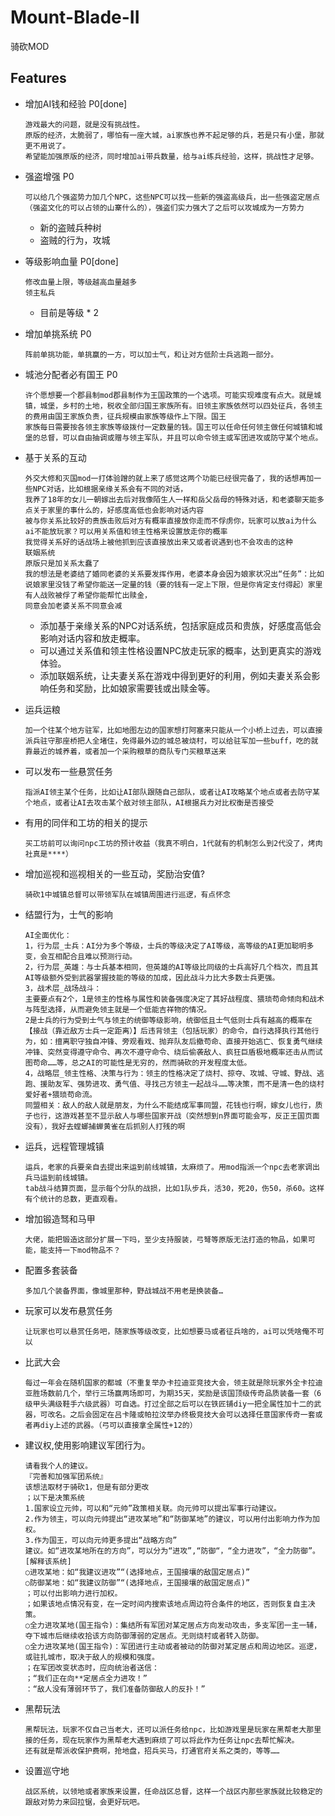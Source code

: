# Mount-Blade-II
骑砍MOD


## Features
* 增加AI钱和经验 P0[done]
  ````
  游戏最大的问题，就是没有挑战性。
  原版的经济，太脆弱了，哪怕有一座大城，ai家族也养不起足够的兵，若是只有小堡，那就更不用说了。
  希望能加强原版的经济，同时增加ai带兵数量，给与ai练兵经验，这样，挑战性才足够。
  ````
* 强盗增强 P0
  ````
  可以给几个强盗势力加几个NPC，这些NPC可以找一些新的强盗高级兵，出一些强盗定居点（强盗文化的可以占领的山寨什么的），强盗们实力强大了之后可以攻城成为一方势力
  ````
  - 新的盗贼兵种树
  - 盗贼的行为，攻城
* 等级影响血量 P0[done]
  ````
  修改血量上限，等级越高血量越多
  领主私兵
  ````
  - 目前是等级 * 2
* 增加单挑系统 P0
  ````
  阵前单挑功能，单挑赢的一方，可以加士气，和让对方低阶士兵逃跑一部分。
  ````
* 城池分配者必有国王 P0
  ````
  许个愿想要一个郡县制mod郡县制作为王国政策的一个选项。可能实现难度有点大。就是城镇，城堡，乡村的土地，税收全部归国王家族所有。旧领主家族依然可以四处征兵，各领主的费用由国王家族负责，征兵规模由家族等级作上下限。国王  
  家族每日需要按各领主家族等级拨付一定数量的钱。国王可以任命任何领主做任何城镇和城堡的总督，可以自由抽调或赠与领主军队，并且可以命令领主或军团进攻或防守某个地点。
  ````
* 基于关系的互动
  ````
  外交大修和灭国mod一打体验蹭的就上来了感觉这两个功能已经很完备了，我的话想再加一些NPC对话，比如根据亲缘关系会有不同的对话，
  我养了18年的女儿一朝嫁出去后对我像陌生人一样和岳父岳母的特殊对话，和老婆聊天能多点关于家里的事什么的，好感度高低也会影响对话内容
  被与你关系比较好的贵族击败后对方有概率直接放你走而不俘虏你，玩家可以放ai为什么ai不能放玩家？可以用关系值和领主性格来设置放走你的概率
  我觉得关系好的话战场上被他抓到应该直接放出来又或者说遇到也不会攻击的这种
  联姻系统
  原版只是加关系太蠢了
  我的想法是老婆结了婚同老婆的关系要发挥作用，老婆本身会因为娘家状况出“任务”：比如说娘家里没钱了希望你能送一定量的钱（要的钱有一定上下限，但是你肯定支付得起）家里有人战败被俘了希望你能帮忙出赎金，
  同意会加老婆关系不同意会减
  ````
  - 添加基于亲缘关系的NPC对话系统，包括家庭成员和贵族，好感度高低会影响对话内容和放走概率。
  - 可以通过关系值和领主性格设置NPC放走玩家的概率，达到更真实的游戏体验。
  - 添加联姻系统，让夫妻关系在游戏中得到更好的利用，例如夫妻关系会影响任务和奖励，比如娘家需要钱或出赎金等。
* 运兵运粮
  ````
  加一个往某个地方驻军，比如地图左边的国家想打阿塞来只能从一个小桥上过去，可以直接派兵驻守那座桥把人全堵住，免得最外边的城总被烧村，可以给驻军加一些buff，吃的就靠最近的城养着，或者加一个采购粮草的商队专门买粮草送来
  ````
* 可以发布一些悬赏任务
  ````
  指派AI领主某个任务，比如让AI部队跟随自己部队，或者让AI攻略某个地点或者去防守某个地点，或者让AI去攻击某个敌对领主部队，AI根据兵力对比权衡是否接受
  ````
* 有用的同伴和工坊的相关的提示
  ````
  买工坊前可以询问npc工坊的预计收益（我真不明白，1代就有的机制怎么到2代没了，烤肉社真是****）
  ````
* 增加巡视和巡视相关的一些互动，奖励治安值?
  ````
  骑砍1中城镇总督可以带领军队在城镇周围进行巡逻，有点怀念
  ````

* 结盟行为，士气的影响
  ````
  AI全面优化：
  1，行为层_士兵：AI分为多个等级，士兵的等级决定了AI等级，高等级的AI更加聪明多变，会互相配合且难以预测行动。
  2，行为层_英雄：与士兵基本相同，但英雄的AI等级比同级的士兵高好几个档次，而且其AI等级额外受到武器掌握技能的等级的加成，因此战斗力比大多数士兵更强。
  3，战术层_战场战斗：
  主要要点有2个，1是领主的性格与属性和装备强度决定了其好战程度、猥琐苟命倾向和战术与阵型选择，从而避免领主就是一个低能吉祥物的情况。
  2是士兵的行为受到士气与领主的统御等级影响，统御低且士气低则士兵有越高的概率在【接战（靠近敌方士兵一定距离）】后违背领主（包括玩家）的命令，自行选择执行其他行为，如：擅离职守独自冲锋、旁观看戏、抛弃队友后撤苟命、直接开始逃亡、恢复勇气继续冲锋、突然变得遵守命令、再次不遵守命令、绕后偷袭敌人、疯狂巨盾极地概率还击从而试图苟命……等，总之AI的可能性是无穷的，然而骑砍的开发程度太低。
  4，战略层_领主性格、决策与行为：领主的性格决定了烧村、掠夺、攻城、守城、野战、逃跑、援助友军、强势进攻、勇气值、寻找己方领主一起战斗……等决策，而不是清一色的烧村爱好者+猥琐苟命流。
  同盟相关：敌人的敌人就是朋友，为什么不能结成军事同盟，花钱也行啊，嫁女儿也行，质子也行，这游戏甚至不显示敌人与哪些国家开战（突然想到n界面可能会写，反正王国页面没有），我好去螳螂捕蝉黄雀在后抓别人打残的啊
  ````
* 运兵，远程管理城镇
  ````
  运兵，老家的兵要亲自去提出来运到前线城镇，太麻烦了。用mod指派一个npc去老家调出兵马运到前线城镇。
  tab战斗结算页面，显示每个分队的战损，比如1队步兵，活30，死20，伤50，杀60。这样有个统计的总数，更直观看。
  ````
* 增加锻造驽和马甲
  ````
  大佬，能把锻造这部分扩展一下吗，至少支持服装，弓弩等原版无法打造的物品，如果可能，能支持一下mod物品不？
  ````
* 配置多套装备
  ````
  多加几个装备界面，像城里那种，野战城战不用老是换装备…
  ````
* 玩家可以发布悬赏任务
  ````
  让玩家也可以悬赏任务吧，随家族等级改变，比如想要马或者征兵啥的，ai可以凭啥俺不可以
  ````
* 比武大会
  ````
  每过一年会在随机国家的都城（不重复举办卡拉迪亚竞技大会，领主就是除玩家外全卡拉迪亚胜场数前几个，举行三场赢两场即可，为期35天，奖励是该国顶级传奇品质装备一套（6级甲头满级鞋手六级武器）可自选。打过全部之后可以在铁匠铺diy一把全属性加十二的武器，可改名。之后会固定在吕卡隆或帕拉汶举办终极竞技大会可以选择任意国家传奇一套或者再diy上述的武器。（弓可以直接拿全属性+12的）
  ````
* 建议权,使用影响建议军团行为。
  ````
  请看我个人的建议。
  『完善和加强军团系统』
  该想法取材于骑砍1，但是有部分更改
  ；以下是决策系统
  1.国家设立元帅，可以和“元帅”政策相关联。向元帅可以提出军事行动建议。
  2.作为领主，可以向元帅提出“进攻某地”和“防御某地”的建议，可以用付出影响力作为加权。
  3.作为国王，可以向元帅更多提出“战略方向”
  建议。如“进攻某地所在的方向”，可以分为“进攻”,“防御“，“全力进攻”，“全力防御”。
  [解释该系统]
  ○进攻某地：如“我建议进攻”“(选择地点，王国接壤的敌国定居点)”
  ○防御某地：如“我建议防御”“(选择地点，王国接壤的敌国定居点)”
  ；可以付出影响力进行加权。
  ；如果该地点情况有变，在一定时间内搜索该地点周边符合条件的地区，否则恢复自主决策。
  ○全力进攻某地(国王指令)：集结所有军团对某定居点方向发动攻击，多支军团一主一辅，夺下城市后继续收拾该方向防御薄弱的定居点。无则烧村或者转入防御。
  ○全力进攻某地(国王指令)：军团进行主动或者被动的防御对某定居点和周边地区。巡逻，或驻扎城市，取决于敌人的规模和强度。
  ；在军团改变状态时，应向统治者送信：
  ；“我们正在向**定居点全力进攻！”
  ：“敌人没有薄弱环节了，我们准备防御敌人的反扑！”
  ````

* 黑帮玩法
  ````
  黑帮玩法，玩家不仅自己当老大，还可以派任务给npc，比如游戏里是玩家在黑帮老大那里接的任务，现在玩家作为黑帮老大遇到麻烦了可以将此作为任务让npc去帮忙解决。
  还有就是帮派收保护费啊，抢地盘，招兵买马，打通官府关系之类的，等等……
  ````
* 设置巡守地
  ````
  战区系统，以领地或者家族来设置，任命战区总督，这样一个战区内那些家族就比较稳定的跟敌对势力来回拉锯，会更好玩吧。
  ````

